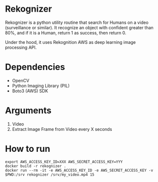 # Rekognizer
Rekognizer is a python utility routine that search for Humans on a video (surveillance or similar). It recognize an object with confident greater than 80%, and if it is a Human, return 1 as success, then return 0.

Under the hood, it uses Rekognition AWS as deep learning image processing API.

# Dependencies
* OpenCV
* Python Imaging Library (PIL)
* Boto3 (AWS) SDK

# Arguments
1. Video
2. Extract Image Frame from Video every X seconds

# How to run
```
export AWS_ACCESS_KEY_ID=XXX AWS_SECRET_ACCESS_KEY=YYY
docker build -r rekognizer .
docker run --rm -it -e AWS_ACCESS_KEY_ID -e AWS_SECRET_ACCESS_KEY -v $PWD:/srv rekognizer /srv/my_video.mp4 15
```
